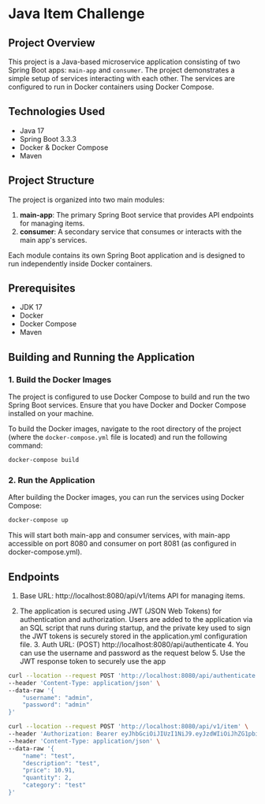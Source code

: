 # Java Item Challenge

## Project Overview
This project is a Java-based microservice application consisting of two Spring Boot apps: `main-app` and `consumer`. The project demonstrates a simple setup of services interacting with each other. The services are configured to run in Docker containers using Docker Compose.

## Technologies Used
- Java 17
- Spring Boot 3.3.3
- Docker & Docker Compose
- Maven

## Project Structure
The project is organized into two main modules:
1. **main-app**: The primary Spring Boot service that provides API endpoints for managing items.
2. **consumer**: A secondary service that consumes or interacts with the main app's services.

Each module contains its own Spring Boot application and is designed to run independently inside Docker containers.

## Prerequisites
- JDK 17
- Docker
- Docker Compose
- Maven

## Building and Running the Application

### 1. Build the Docker Images
The project is configured to use Docker Compose to build and run the two Spring Boot services. Ensure that you have Docker and Docker Compose installed on your machine.

To build the Docker images, navigate to the root directory of the project (where the `docker-compose.yml` file is located) and run the following command:

```bash
docker-compose build
```
### 2. Run the Application

After building the Docker images, you can run the services using Docker Compose:

```bash
docker-compose up
```
This will start both main-app and consumer services, with main-app accessible on port 8080 and consumer on port 8081 (as configured in docker-compose.yml).

## Endpoints

1. Base URL: http://localhost:8080/api/v1/items API for managing items.

2. The application is secured using JWT (JSON Web Tokens) for authentication and authorization. Users are added to the application via an SQL script that runs during startup, and the private key used to sign the JWT tokens is securely stored in the application.yml configuration file. 
   3. Auth URL: (POST) http://localhost:8080/api/authenticate
   4. You can use the username and password as the request below
   5. Use the JWT response token to securely use the app

```bash
curl --location --request POST 'http://localhost:8080/api/authenticate' \
--header 'Content-Type: application/json' \
--data-raw '{
    "username": "admin",
    "password": "admin"
}'
```
```bash
curl --location --request POST 'http://localhost:8080/api/v1/item' \
--header 'Authorization: Bearer eyJhbGciOiJIUzI1NiJ9.eyJzdWIiOiJhZG1pbiIsImV4cCI6MTcyNzE0MDc3NywiaWF0IjoxNzI3MTA0Nzc3fQ.Z9wXGFQYja6VllLGgd-_Jd7dAOSZWFgBtJgx5LPfHGM' \
--header 'Content-Type: application/json' \
--data-raw '{
    "name": "test",
    "description": "test",
    "price": 10.91,
    "quantity": 2,
    "category": "test"
}'
```
